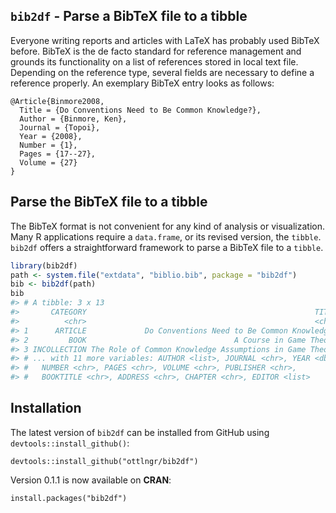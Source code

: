 
<!-- README.md is generated from README.Rmd. Please edit that file -->
`bib2df` - Parse a BibTeX file to a tibble
------------------------------------------

Everyone writing reports and articles with LaTeX has probably used BibTeX before. BibTeX is the de facto standard for reference management and grounds its functionality on a list of references stored in local text file. Depending on the reference type, several fields are necessary to define a reference properly. An exemplary BibTeX entry looks as follows:

    @Article{Binmore2008,
      Title = {Do Conventions Need to Be Common Knowledge?},
      Author = {Binmore, Ken},
      Journal = {Topoi},
      Year = {2008},
      Number = {1},
      Pages = {17--27},
      Volume = {27}
    }

Parse the BibTeX file to a tibble
---------------------------------

The BibTeX format is not convenient for any kind of analysis or visualization. Many R applications require a `data.frame`, or its revised version, the `tibble`. `bib2df` offers a straightforward framework to parse a BibTeX file to a `tibble`.

``` r
library(bib2df)
path <- system.file("extdata", "biblio.bib", package = "bib2df")
bib <- bib2df(path)
bib
#> # A tibble: 3 x 13
#>       CATEGORY                                                   TITLE
#>          <chr>                                                   <chr>
#> 1      ARTICLE             Do Conventions Need to Be Common Knowledge?
#> 2         BOOK                                 A Course in Game Theory
#> 3 INCOLLECTION The Role of Common Knowledge Assumptions in Game Theory
#> # ... with 11 more variables: AUTHOR <list>, JOURNAL <chr>, YEAR <dbl>,
#> #   NUMBER <chr>, PAGES <chr>, VOLUME <chr>, PUBLISHER <chr>,
#> #   BOOKTITLE <chr>, ADDRESS <chr>, CHAPTER <chr>, EDITOR <list>
```

Installation
------------

The latest version of `bib2df` can be installed from GitHub using `devtools::install_github()`:

    devtools::install_github("ottlngr/bib2df")

Version 0.1.1 is now available on **CRAN**:

    install.packages("bib2df")
